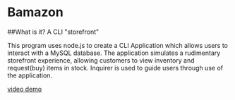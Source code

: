 # Bamazon

##What is it?
A CLI "storefront"

This program uses node.js to create a CLI Application which allows users to interact with a MySQL database. The
application simulates a rudimentary storefront experience, allowing customers to view inventory and request(buy) items in
stock. Inquirer is used to guide users through use of the application.

[video demo](https://youtu.be/Qa1M-0naDb0)